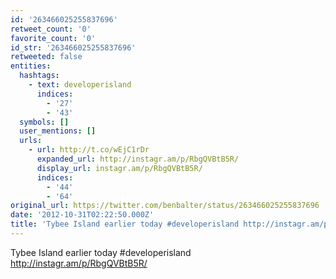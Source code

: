 ```yaml
---
id: '263466025255837696'
retweet_count: '0'
favorite_count: '0'
id_str: '263466025255837696'
retweeted: false
entities:
  hashtags:
    - text: developerisland
      indices:
        - '27'
        - '43'
  symbols: []
  user_mentions: []
  urls:
    - url: http://t.co/wEjC1rDr
      expanded_url: http://instagr.am/p/RbgQVBtB5R/
      display_url: instagr.am/p/RbgQVBtB5R/
      indices:
        - '44'
        - '64'
original_url: https://twitter.com/benbalter/status/263466025255837696
date: '2012-10-31T02:22:50.000Z'
title: 'Tybee Island earlier today #developerisland http://instagr.am/p/RbgQVBtB5R/'
---
```


Tybee Island earlier today #developerisland http://instagr.am/p/RbgQVBtB5R/